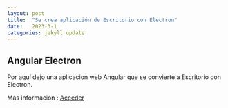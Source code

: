 ```yaml
---
layout: post
title:  "Se crea aplicación de Escritorio con Electron"
date:   2023-3-1
categories: jekyll update
---
```



## Angular Electron

Por aquí dejo una aplicacion web Angular que se convierte a Escritorio con Electron.


Más información : <a href="https://github.com/TripleYei/angular_electron"> Acceder</a>

